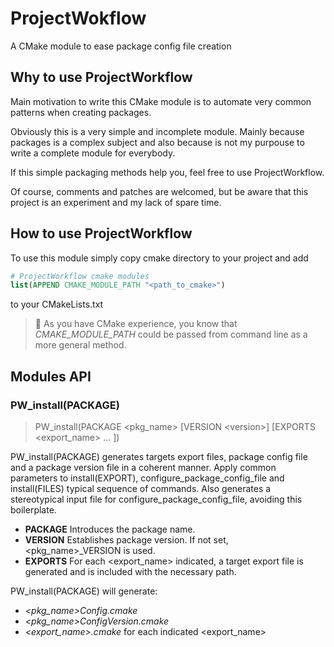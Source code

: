 # ProjectWokflow

A CMake module to ease package config file creation

## Why to use ProjectWorkflow

Main motivation to write this CMake module is to automate very common patterns when creating packages.

Obviously this is a very simple and incomplete module. Mainly because packages is a complex subject and also because is not my purpouse to write a complete module for everybody.

If this simple packaging methods help you, feel free to use ProjectWorkflow.

Of course, comments and patches are welcomed, but be aware that this project is an experiment and my lack of spare time.

## How to use ProjectWorkflow

To use this module simply copy cmake directory to your project and add 
```cmake
# ProjectWorkflow cmake modules
list(APPEND CMAKE_MODULE_PATH "<path_to_cmake>")
```
to your CMakeLists.txt

> 📝 As you have CMake experience, you know that *CMAKE_MODULE_PATH* could be passed from command line as a more general method.

## Modules API

### PW_install(PACKAGE)

> PW_install(PACKAGE <pkg_name> [VERSION \<version>] [EXPORTS <export_name> ... ])

PW_install(PACKAGE) generates targets export files, package config file and a package version file in a coherent manner.
Apply common parameters to install(EXPORT), configure_package_config_file and install(FILES) typical sequence of commands.
Also generates a stereotypical input file for configure_package_config_file, avoiding this boilerplate.

- **PACKAGE** Introduces the package name.
- **VERSION** Establishes package version. If not set, <pkg_name>_VERSION is used.
- **EXPORTS** For each <export_name> indicated, a target export file is generated and is included with the necessary path.

PW_install(PACKAGE) will generate:
- *<pkg_name>Config.cmake*
- *<pkg_name>ConfigVersion.cmake*
- *<export_name>.cmake* for each indicated <export_name>
